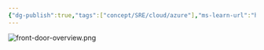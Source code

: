 ```yaml
---
{"dg-publish":true,"tags":["concept/SRE/cloud/azure"],"ms-learn-url":"https://learn.microsoft.com/en-us/azure/frontdoor/front-door-overview","definition":"Azure Front Door is Microsoft’s modern cloud Content Delivery Network (CDN) that provides fast, reliable, and secure access between your users and your applications’ static and dynamic web content across the globe.","permalink":"/concepts/azure-front-door/","dgPassFrontmatter":true}
---
```


![front-door-overview.png](/img/user/images/front-door-overview.png)